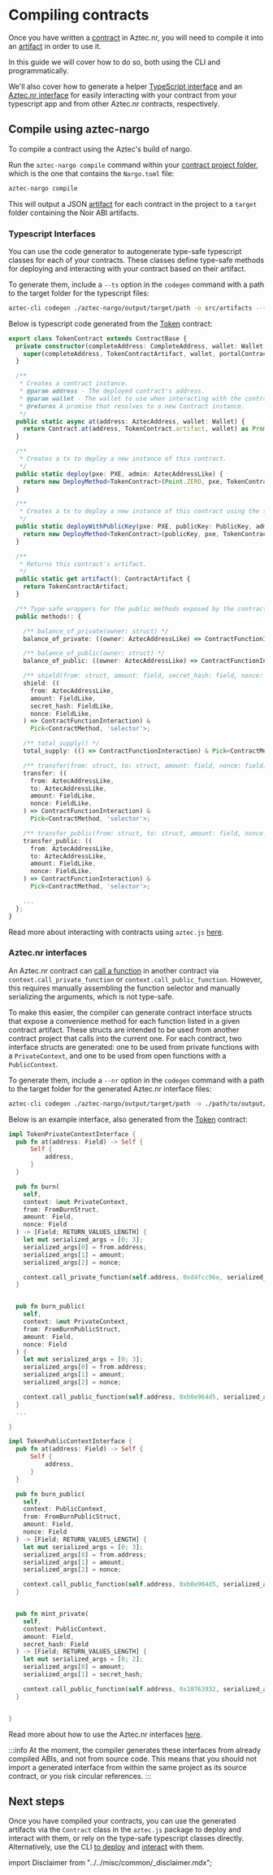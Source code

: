 # Compiling contracts

Once you have written a [contract](../contracts/main.md) in Aztec.nr, you will need to compile it into an [artifact](./artifacts.md) in order to use it.

In this guide we will cover how to do so, both using the CLI and programmatically.

We'll also cover how to generate a helper [TypeScript interface](#typescript-interfaces) and an [Aztec.nr interface](#noir-interfaces) for easily interacting with your contract from your typescript app and from other Aztec.nr contracts, respectively.

## Compile using aztec-nargo

To compile a contract using the Aztec's build of nargo.

Run the `aztec-nargo compile` command within your [contract project folder](./layout.md#directory-structure), which is the one that contains the `Nargo.toml` file:

```bash
aztec-nargo compile
```

This will output a JSON [artifact](./artifacts.md) for each contract in the project to a `target` folder containing the Noir ABI artifacts.

### Typescript Interfaces

You can use the code generator to autogenerate type-safe typescript classes for each of your contracts. These classes define type-safe methods for deploying and interacting with your contract based on their artifact.

To generate them, include a `--ts` option in the `codegen` command with a path to the target folder for the typescript files:

```bash
aztec-cli codegen ./aztec-nargo/output/target/path -o src/artifacts --ts
```

Below is typescript code generated from the [Token](https://github.com/AztecProtocol/aztec-packages/blob/master/yarn-project/noir-contracts/contracts/token_contract/src/main.nr) contract:

```ts showLineNumbers
export class TokenContract extends ContractBase {
  private constructor(completeAddress: CompleteAddress, wallet: Wallet, portalContract = EthAddress.ZERO) {
    super(completeAddress, TokenContractArtifact, wallet, portalContract);
  }

  /**
   * Creates a contract instance.
   * @param address - The deployed contract's address.
   * @param wallet - The wallet to use when interacting with the contract.
   * @returns A promise that resolves to a new Contract instance.
   */
  public static async at(address: AztecAddress, wallet: Wallet) {
    return Contract.at(address, TokenContract.artifact, wallet) as Promise<TokenContract>;
  }

  /**
   * Creates a tx to deploy a new instance of this contract.
   */
  public static deploy(pxe: PXE, admin: AztecAddressLike) {
    return new DeployMethod<TokenContract>(Point.ZERO, pxe, TokenContractArtifact, Array.from(arguments).slice(1));
  }

  /**
   * Creates a tx to deploy a new instance of this contract using the specified public key to derive the address.
   */
  public static deployWithPublicKey(pxe: PXE, publicKey: PublicKey, admin: AztecAddressLike) {
    return new DeployMethod<TokenContract>(publicKey, pxe, TokenContractArtifact, Array.from(arguments).slice(2));
  }

  /**
   * Returns this contract's artifact.
   */
  public static get artifact(): ContractArtifact {
    return TokenContractArtifact;
  }

  /** Type-safe wrappers for the public methods exposed by the contract. */
  public methods!: {

    /** balance_of_private(owner: struct) */
    balance_of_private: ((owner: AztecAddressLike) => ContractFunctionInteraction) & Pick<ContractMethod, 'selector'>;

    /** balance_of_public(owner: struct) */
    balance_of_public: ((owner: AztecAddressLike) => ContractFunctionInteraction) & Pick<ContractMethod, 'selector'>;

    /** shield(from: struct, amount: field, secret_hash: field, nonce: field) */
    shield: ((
      from: AztecAddressLike,
      amount: FieldLike,
      secret_hash: FieldLike,
      nonce: FieldLike,
    ) => ContractFunctionInteraction) &
      Pick<ContractMethod, 'selector'>;

    /** total_supply() */
    total_supply: (() => ContractFunctionInteraction) & Pick<ContractMethod, 'selector'>;

    /** transfer(from: struct, to: struct, amount: field, nonce: field) */
    transfer: ((
      from: AztecAddressLike,
      to: AztecAddressLike,
      amount: FieldLike,
      nonce: FieldLike,
    ) => ContractFunctionInteraction) &
      Pick<ContractMethod, 'selector'>;

    /** transfer_public(from: struct, to: struct, amount: field, nonce: field) */
    transfer_public: ((
      from: AztecAddressLike,
      to: AztecAddressLike,
      amount: FieldLike,
      nonce: FieldLike,
    ) => ContractFunctionInteraction) &
      Pick<ContractMethod, 'selector'>;

    ...
  };
}
```

Read more about interacting with contracts using `aztec.js` [here](../getting_started/aztecjs-getting-started.md).

### Aztec.nr interfaces

An Aztec.nr contract can [call a function](./syntax/functions.md) in another contract via `context.call_private_function` or `context.call_public_function`. However, this requires manually assembling the function selector and manually serializing the arguments, which is not type-safe.

To make this easier, the compiler can generate contract interface structs that expose a convenience method for each function listed in a given contract artifact. These structs are intended to be used from another contract project that calls into the current one. For each contract, two interface structs are generated: one to be used from private functions with a `PrivateContext`, and one to be used from open functions with a `PublicContext`.

To generate them, include a `--nr` option in the `codegen` command with a path to the target folder for the generated Aztec.nr interface files:

```bash
aztec-cli codegen ./aztec-nargo/output/target/path -o ./path/to/output/folder --nr
```

Below is an example interface, also generated from the [Token](https://github.com/AztecProtocol/aztec-packages/blob/master/yarn-project/noir-contracts/contracts/token_contract/src/main.nr) contract:

```rust
impl TokenPrivateContextInterface {
  pub fn at(address: Field) -> Self {
      Self {
          address,
      }
  }

  pub fn burn(
    self,
    context: &mut PrivateContext,
    from: FromBurnStruct,
    amount: Field,
    nonce: Field
  ) -> [Field; RETURN_VALUES_LENGTH] {
    let mut serialized_args = [0; 3];
    serialized_args[0] = from.address;
    serialized_args[1] = amount;
    serialized_args[2] = nonce;

    context.call_private_function(self.address, 0xd4fcc96e, serialized_args)
  }


  pub fn burn_public(
    self,
    context: &mut PrivateContext,
    from: FromBurnPublicStruct,
    amount: Field,
    nonce: Field
  ) {
    let mut serialized_args = [0; 3];
    serialized_args[0] = from.address;
    serialized_args[1] = amount;
    serialized_args[2] = nonce;

    context.call_public_function(self.address, 0xb0e964d5, serialized_args)
  }
  ...

}

impl TokenPublicContextInterface {
  pub fn at(address: Field) -> Self {
      Self {
          address,
      }
  }

  pub fn burn_public(
    self,
    context: PublicContext,
    from: FromBurnPublicStruct,
    amount: Field,
    nonce: Field
  ) -> [Field; RETURN_VALUES_LENGTH] {
    let mut serialized_args = [0; 3];
    serialized_args[0] = from.address;
    serialized_args[1] = amount;
    serialized_args[2] = nonce;

    context.call_public_function(self.address, 0xb0e964d5, serialized_args)
  }


  pub fn mint_private(
    self,
    context: PublicContext,
    amount: Field,
    secret_hash: Field
  ) -> [Field; RETURN_VALUES_LENGTH] {
    let mut serialized_args = [0; 2];
    serialized_args[0] = amount;
    serialized_args[1] = secret_hash;

    context.call_public_function(self.address, 0x10763932, serialized_args)
  }


}
```

Read more about how to use the Aztec.nr interfaces [here](./syntax/functions.md#contract-interface).

:::info
At the moment, the compiler generates these interfaces from already compiled ABIs, and not from source code. This means that you should not import a generated interface from within the same project as its source contract, or you risk circular references.
:::

## Next steps

Once you have compiled your contracts, you can use the generated artifacts via the `Contract` class in the `aztec.js` package to deploy and interact with them, or rely on the type-safe typescript classes directly. Alternatively, use the CLI [to deploy](../../developers/cli/main.md#deploying-a-token-contract) and [interact](../../developers/cli/main.md#sending-a-transaction) with them.

import Disclaimer from "../../misc/common/\_disclaimer.mdx";
<Disclaimer/>
